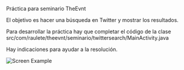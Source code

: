 Práctica para seminario TheEvnt

El objetivo es hacer una búsqueda en Twitter y mostrar los resultados.

Para desarrollar la práctica hay que completar el código de la clase 
src/com/raulete/theevnt/seminario/twittersearch/MainActivity.java

Hay indicaciones para ayudar a la resolución.

![Screen Example][1]


[1]: http://3.bp.blogspot.com/-neq2fiUdYYw/USKANfpP72I/AAAAAAAAKIA/qc5cGKH9phY/s1600/twitter-search.png
